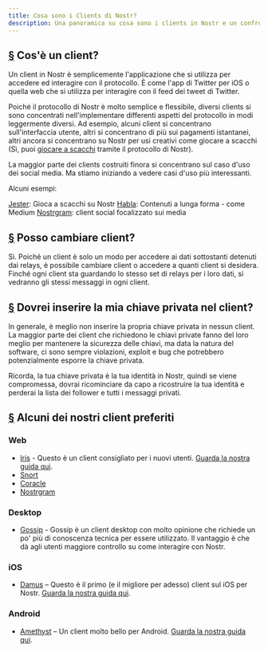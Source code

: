 ```yaml
---
title: Cosa sono i Clients di Nostr?
description: Una panoramica su cosa sono i clients in Nostr e un confronto tra alcuni dei nostri preferiti.
---
```


## [§](#cose-un-client) Cos'è un client?

Un client in Nostr è semplicemente l'applicazione che si utilizza per accedere ed interagire con il protocollo. È come l'app di Twitter per iOS o quella web che si utilizza per interagire con il feed dei tweet di Twitter.

Poiché il protocollo di Nostr è molto semplice e flessibile, diversi clients si sono concentrati nell'implementare differenti aspetti del protocollo in modi leggermente diversi. Ad esempio, alcuni client si concentrano sull'interfaccia utente, altri si concentrano di più sui pagamenti istantanei, altri ancora si concentrano su Nostr per usi creativi come giocare a scacchi (Sì, puoi [giocare a scacchi](https://jesterui.github.io?utm_source=nostr.how&ref=nostr.how) tramite il protocollo di Nostr).

La maggior parte dei clients costruiti finora si concentrano sul caso d'uso dei social media. Ma stiamo iniziando a vedere casi d'uso più interessanti.

Alcuni esempi:

[Jester](https://jesterui.github.io?utm_source=nostr.how&ref=nostr.how): Gioca a scacchi su Nostr
[Habla](https://habla.news?utm_source=nostr.how&ref=nostr.how): Contenuti a lunga forma - come Medium
[Nostrgram](https://nostrgram.co?utm_source=nostr.how&ref=nostr.how): client social focalizzato sui media

## [§](#posso-cambiare-client) Posso cambiare client?

Sì. Poiché un client è solo un modo per accedere ai dati sottostanti detenuti dai relays, è possibile cambiare client o accedere a quanti client si desidera. Finché ogni client sta guardando lo stesso set di relays per i loro dati, si vedranno gli stessi messaggi in ogni client.

## [§](#chiave-privata-client) Dovrei inserire la mia chiave privata nel client?

In generale, è meglio non inserire la propria chiave privata in nessun client. La maggior parte dei client che richiedono le chiavi private fanno del loro meglio per mantenere la sicurezza delle chiavi, ma data la natura del software, ci sono sempre violazioni, exploit e bug che potrebbero potenzialmente esporre la chiave privata.

Ricorda, la tua chiave privata è la tua identità in Nostr, quindi se viene compromessa, dovrai ricominciare da capo a ricostruire la tua identità e perderai la lista dei follower e tutti i messaggi privati.

## [§](#client-preferiti) Alcuni dei nostri client preferiti

### Web

-   [Iris](https://iris.to?utm_source=nostr.how&ref=nostr.how) - Questo è un client consigliato per i nuovi utenti. [Guarda la nostra guida qui](/it/guides/iris).
-   [Snort](https://snort.social?utm_source=nostr.how&ref=nostr.how)
-   [Coracle](https://coracle.social?utm_source=nostr.how&ref=nostr.how)
-   [Nostrgram](https://nostrgram.co?utm_source=nostr.how&ref=nostr.how)

### Desktop

-   [Gossip](https://www.github.com/mikedilger/gossip) - Gossip è un client desktop con molto opinione che richiede un po' più di conoscenza tecnica per essere utilizzato. Il vantaggio è che dà agli utenti maggiore controllo su come interagire con Nostr.

### iOS

-   [Damus](https://apps.apple.com/app/damus/id1628663131) – Questo è il primo (e il migliore per adesso) client sul iOS per Nostr. [Guarda la nostra guida qui](/it/guides/damus).

### Android

-   [Amethyst](https://play.google.com/store/apps/details?id=com.vitorpamplona.amethyst) – Un client molto bello per Android. [Guarda la nostra guida qui](/it/guides/amethyst).
